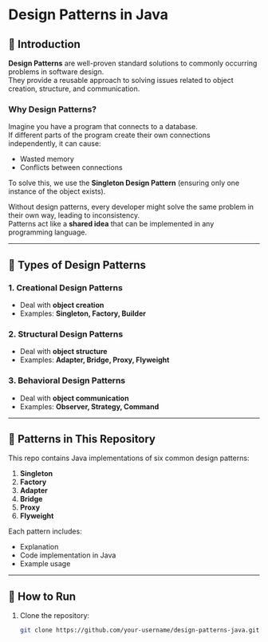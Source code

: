 # Design Patterns in Java

## 📌 Introduction

**Design Patterns** are well-proven standard solutions to commonly occurring problems in software design.  
They provide a reusable approach to solving issues related to object creation, structure, and communication.

### Why Design Patterns?

Imagine you have a program that connects to a database.  
If different parts of the program create their own connections independently, it can cause:

- Wasted memory
- Conflicts between connections

To solve this, we use the **Singleton Design Pattern** (ensuring only one instance of the object exists).

Without design patterns, every developer might solve the same problem in their own way, leading to inconsistency.  
Patterns act like a **shared idea** that can be implemented in any programming language.

---

## 🔑 Types of Design Patterns

### 1. Creational Design Patterns

- Deal with **object creation**
- Examples: **Singleton, Factory, Builder**

### 2. Structural Design Patterns

- Deal with **object structure**
- Examples: **Adapter, Bridge, Proxy, Flyweight**

### 3. Behavioral Design Patterns

- Deal with **object communication**
- Examples: **Observer, Strategy, Command**

---

## 📂 Patterns in This Repository

This repo contains Java implementations of six common design patterns:

1. **Singleton**
2. **Factory**
3. **Adapter**
4. **Bridge**
5. **Proxy**
6. **Flyweight**

Each pattern includes:

- Explanation
- Code implementation in Java
- Example usage

---

## 🚀 How to Run

1. Clone the repository:
   ```bash
   git clone https://github.com/your-username/design-patterns-java.git
   ```
